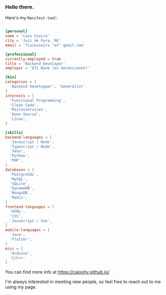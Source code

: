 <h3>Hello there.</h3>

Here's my `Manifest.toml`:

```toml

[personal]
name = 'Caio Vieira'
city = 'Juiz de Fora, MG'
email = '7caiovieira "at" gmail.com'

[professional]
currently-employed = true
title = 'Backend Developer'
employer = 'Efí Bank (ex Gerencianet)'

[bio]
categories = [
  'Backend Developper', 'Generalist'
]
interests = [
  'Functional Programming',
  'Clean Code',
  'Microsservices',
  'Open Source',
  'Linux',
]

[skills]
backend-languages = [
  'Javascript / Node',
  'Typescript / Node',
  'Java',
  'Python',
  'PHP',
]
databases = [
  'PostgreSQL',
  'MySQL',
  'SQLite',
  'DynamoDB',
  'MongoDB',
  'Redis',
]
frontend-languages = [
  'HTML',
  'CSS',
  'Javascript / Vue',
]
mobile-languages = [
  'Java',
  'Flutter',
]
misc = [
  'Arduino',
  'C/C++'
]
```

You can find more info at https://caioohv.github.io/

I'm always interested in meeting new people, so feel free to reach out to me using my page.
